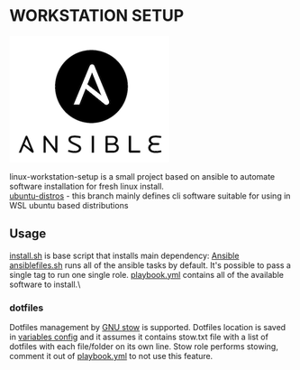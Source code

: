 # WORKSTATION SETUP

![ansible](ansible.png)

linux-workstation-setup is a small project based on ansible to automate software installation for fresh linux install.   
[ubuntu-distros](https://github.com/andrcuns/linux-workstation-setup/tree/ubuntu-distros) - this branch mainly defines cli software suitable
for using in WSL ubuntu based distributions

## Usage

[install.sh](install.sh) is base script that installs main dependency: [Ansible](https://www.ansible.com/)\
[ansiblefiles.sh](ansiblefiles.sh) runs all of the ansible tasks by default. It's possible to pass a single tag to run one single role. [playbook.yml](playbook.yml) contains all of the available software to install.\

### dotfiles

Dotfiles management by [GNU stow](https://www.gnu.org/software/stow/) is supported. Dotfiles location is saved in [variables config](group_vars/all/all.yml) and it assumes it contains stow.txt file with a list of dotfiles with each file/folder on its own line. Stow role performs stowing, comment it out of [playbook.yml](playbook.yml) to not use this feature.
